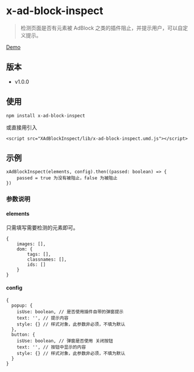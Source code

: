 # x-ad-block-inspect
>
>检测页面是否有元素被 AdBlock 之类的插件阻止，并提示用户，可以自定义提示。
>
[Demo](https://mikexia930.github.io/xAdBlockInspect/)
## 版本
- v1.0.0

## 使用
```
npm install x-ad-block-inspect
```
或直接用引入
```
<script src="XAdBlockInspect/lib/x-ad-block-inspect.umd.js"></script>
```
## 示例
```
xAdBlockInspect(elements, config).then((passed: boolean) => {
    passed = true 为没有被阻止，false 为被阻止
})
```

### 参数说明

#### elements
只需填写需要检测的元素即可。
```
{
    images: [],
    dom: {
        tags: [],
        classnames: [],
        ids: []
    }
}
```
#### config
```
{
  popup: {
    isUse: boolean, // 是否使用插件自带的弹窗提示
    text: '', // 提示内容
    style: {} // 样式对象，此参数非必须，不填为默认
  },
  button: {
    isUse: boolean, // 弹窗是否使用 关闭按钮
    text: '', // 按钮中显示的内容
    style: {} // 样式对象，此参数非必须，不填为默认
  }
}
```
